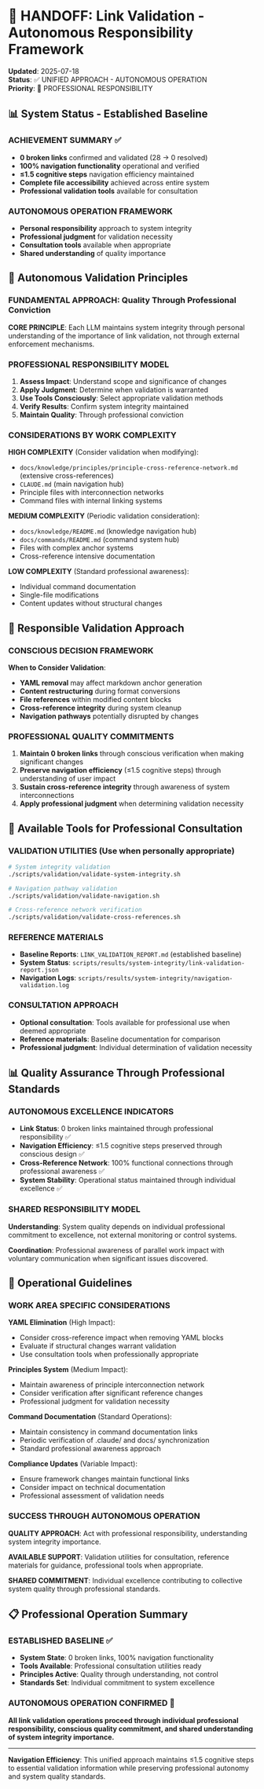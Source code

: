 # 🔗 HANDOFF: Link Validation - Autonomous Responsibility Framework

**Updated**: 2025-07-18  
**Status**: ✅ UNIFIED APPROACH - AUTONOMOUS OPERATION  
**Priority**: 🧠 PROFESSIONAL RESPONSIBILITY  

## 📊 System Status - Established Baseline

### **ACHIEVEMENT SUMMARY** ✅
- **0 broken links** confirmed and validated (28 → 0 resolved)
- **100% navigation functionality** operational and verified
- **≤1.5 cognitive steps** navigation efficiency maintained
- **Complete file accessibility** achieved across entire system
- **Professional validation tools** available for consultation

### **AUTONOMOUS OPERATION FRAMEWORK** 
- **Personal responsibility** approach to system integrity
- **Professional judgment** for validation necessity
- **Consultation tools** available when appropriate
- **Shared understanding** of quality importance

## 🧠 Autonomous Validation Principles

### **FUNDAMENTAL APPROACH**: Quality Through Professional Conviction

**CORE PRINCIPLE**: Each LLM maintains system integrity through personal understanding of the importance of link validation, not through external enforcement mechanisms.

### **PROFESSIONAL RESPONSIBILITY MODEL**
1. **Assess Impact**: Understand scope and significance of changes
2. **Apply Judgment**: Determine when validation is warranted
3. **Use Tools Consciously**: Select appropriate validation methods
4. **Verify Results**: Confirm system integrity maintained
5. **Maintain Quality**: Through professional conviction

### **CONSIDERATIONS BY WORK COMPLEXITY**

**HIGH COMPLEXITY** (Consider validation when modifying):
- `docs/knowledge/principles/principle-cross-reference-network.md` (extensive cross-references)
- `CLAUDE.md` (main navigation hub)
- Principle files with interconnection networks
- Command files with internal linking systems

**MEDIUM COMPLEXITY** (Periodic validation consideration):
- `docs/knowledge/README.md` (knowledge navigation hub)
- `docs/commands/README.md` (command system hub)
- Files with complex anchor systems
- Cross-reference intensive documentation

**LOW COMPLEXITY** (Standard professional awareness):
- Individual command documentation
- Single-file modifications
- Content updates without structural changes

## 🔄 Responsible Validation Approach

### **CONSCIOUS DECISION FRAMEWORK**
**When to Consider Validation**:
- **YAML removal** may affect markdown anchor generation
- **Content restructuring** during format conversions
- **File references** within modified content blocks
- **Cross-reference integrity** during system cleanup
- **Navigation pathways** potentially disrupted by changes

### **PROFESSIONAL QUALITY COMMITMENTS**
1. **Maintain 0 broken links** through conscious verification when making significant changes
2. **Preserve navigation efficiency** (≤1.5 cognitive steps) through understanding of user impact
3. **Sustain cross-reference integrity** through awareness of system interconnections
4. **Apply professional judgment** when determining validation necessity

## 📁 Available Tools for Professional Consultation

### **VALIDATION UTILITIES** (Use when personally appropriate)
```bash
# System integrity validation
./scripts/validation/validate-system-integrity.sh

# Navigation pathway validation
./scripts/validation/validate-navigation.sh

# Cross-reference network verification
./scripts/validation/validate-cross-references.sh
```

### **REFERENCE MATERIALS**
- **Baseline Reports**: `LINK_VALIDATION_REPORT.md` (established baseline)
- **System Status**: `scripts/results/system-integrity/link-validation-report.json`
- **Navigation Logs**: `scripts/results/system-integrity/navigation-validation.log`

### **CONSULTATION APPROACH**
- **Optional consultation**: Tools available for professional use when deemed appropriate
- **Reference materials**: Baseline documentation for comparison
- **Professional judgment**: Individual determination of validation necessity

## 📊 Quality Assurance Through Professional Standards

### **AUTONOMOUS EXCELLENCE INDICATORS**
- **Link Status**: 0 broken links maintained through professional responsibility ✅
- **Navigation Efficiency**: ≤1.5 cognitive steps preserved through conscious design ✅  
- **Cross-Reference Network**: 100% functional connections through professional awareness ✅
- **System Stability**: Operational status maintained through individual excellence ✅

### **SHARED RESPONSIBILITY MODEL**
**Understanding**: System quality depends on individual professional commitment to excellence, not external monitoring or control systems.

**Coordination**: Professional awareness of parallel work impact with voluntary communication when significant issues discovered.

## 🎯 Operational Guidelines

### **WORK AREA SPECIFIC CONSIDERATIONS**

**YAML Elimination** (High Impact):
- Consider cross-reference impact when removing YAML blocks
- Evaluate if structural changes warrant validation
- Use consultation tools when professionally appropriate

**Principles System** (Medium Impact):
- Maintain awareness of principle interconnection network
- Consider verification after significant reference changes
- Professional judgment for validation necessity

**Command Documentation** (Standard Operations):
- Maintain consistency in command documentation links
- Periodic verification of .claude/ and docs/ synchronization
- Standard professional awareness approach

**Compliance Updates** (Variable Impact):
- Ensure framework changes maintain functional links
- Consider impact on technical documentation
- Professional assessment of validation needs

### **SUCCESS THROUGH AUTONOMOUS OPERATION**

**QUALITY APPROACH**: Act with professional responsibility, understanding system integrity importance.

**AVAILABLE SUPPORT**: Validation utilities for consultation, reference materials for guidance, professional tools when appropriate.

**SHARED COMMITMENT**: Individual excellence contributing to collective system quality through professional standards.

## 📋 Professional Operation Summary

### **ESTABLISHED BASELINE** ✅
- **System State**: 0 broken links, 100% navigation functionality
- **Tools Available**: Professional consultation utilities ready
- **Principles Active**: Quality through understanding, not control
- **Standards Set**: Individual commitment to system excellence

### **AUTONOMOUS OPERATION CONFIRMED** 🚀
**All link validation operations proceed through individual professional responsibility, conscious quality commitment, and shared understanding of system integrity importance.**

---

**Navigation Efficiency**: This unified approach maintains ≤1.5 cognitive steps to essential validation information while preserving professional autonomy and system quality standards.